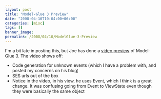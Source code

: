 ```yaml
---
layout: post
title: "Model-Glue 3 Preview"
date: "2008-04-10T10:04:00+06:00"
categories: [misc]
tags: []
banner_image: 
permalink: /2008/04/10/ModelGlue-3-Preview
---
```


I'm a bit late in posting this, but Joe has done a <a href="http://www.firemoss.com/blog/index.cfm/2008/4/9/MG3-Video-Sneak-Peak--Event-Generation">video preview</a> of Model-Glue 3. The video shows off:

<ul>
<li>Code generation for unknown events (which I have a problem with, and posted my concerns on his blog)
<li>SES urls out of the box
<li>Notice in the video, in his view, he uses Event, which I think is a great change. It was confusing going from Event to ViewState even though they were basically the same object
</ul>